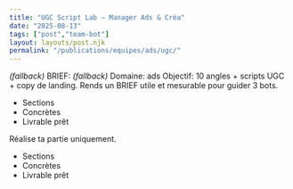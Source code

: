 ```yaml
---
title: "UGC Script Lab — Manager Ads & Créa"
date: "2025-08-13"
tags: ["post","team-bot"]
layout: layouts/post.njk
permalink: "/publications/equipes/ads/ugc/"
---
```

*(fallback)* BRIEF:
*(fallback)* Domaine: ads
Objectif: 10 angles + scripts UGC + copy de landing.
Rends un BRIEF utile et mesurable pour guider 3 bots.

- Sections
- Concrètes
- Livrable prêt

Réalise ta partie uniquement.

- Sections
- Concrètes
- Livrable prêt

